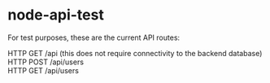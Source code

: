 # node-api-test
For test purposes, these are the current API routes:

HTTP GET /api (this does not require connectivity to the backend database)<br>
HTTP POST /api/users <br>
HTTP GET /api/users
